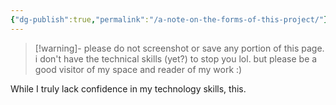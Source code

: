 ```yaml
---
{"dg-publish":true,"permalink":"/a-note-on-the-forms-of-this-project/"}
---
```


>[!warning]- please do not screenshot or save any portion of this page. 
>i don't have the technical skills (yet?) to stop you lol. but please be a good visitor of my space and reader of my work :) 

While I truly lack confidence in my technology skills, this.